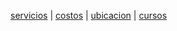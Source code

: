 [servicios](./servicios.md) | [costos](./costos.md) | [ubicacion](./ubicacion.md) | [cursos](./cursos.md)


